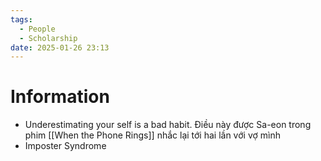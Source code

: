 ```yaml
---
tags:
  - People
  - Scholarship
date: 2025-01-26 23:13
---
```


# Information

- Underestimating your self is a bad habit. Điều này được Sa-eon trong phim [[When the Phone Rings]] nhắc lại tới hai lần với vợ mình
- Imposter Syndrome